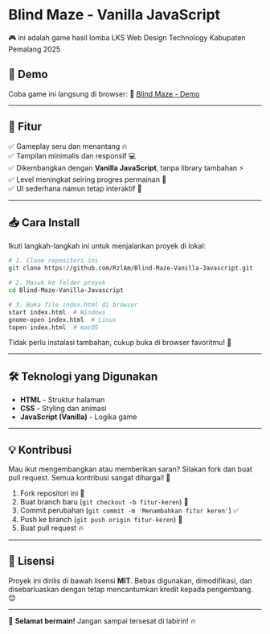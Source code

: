# Blind Maze - Vanilla JavaScript

🎮 ini adalah game hasil lomba LKS Web Design Technology Kabupaten Pemalang 2025

## 🚀 Demo
Coba game ini langsung di browser:
🔗 [Blind Maze - Demo](https://rzlam.github.io/projects/blindmaze)

---

## 📌 Fitur
✅ Gameplay seru dan menantang 🔥  
✅ Tampilan minimalis dan responsif 💻  
✅ Dikembangkan dengan **Vanilla JavaScript**, tanpa library tambahan ⚡  
✅ Level meningkat seiring progres permainan 🎯  
✅ UI sederhana namun tetap interaktif 🎨

---

## 📥 Cara Install

Ikuti langkah-langkah ini untuk menjalankan proyek di lokal:

```bash
# 1. Clone repositori ini
git clone https://github.com/RzlAm/Blind-Maze-Vanilla-Javascript.git

# 2. Masuk ke folder proyek
cd Blind-Maze-Vanilla-Javascript

# 3. Buka file index.html di browser
start index.html  # Windows
gnome-open index.html  # Linux
topen index.html  # macOS
```

Tidak perlu instalasi tambahan, cukup buka di browser favoritmu! 🚀

---

## 🛠️ Teknologi yang Digunakan
- **HTML** - Struktur halaman
- **CSS** - Styling dan animasi
- **JavaScript (Vanilla)** - Logika game

---

## 💡 Kontribusi
Mau ikut mengembangkan atau memberikan saran? Silakan fork dan buat pull request. Semua kontribusi sangat dihargai! 🚀

1. Fork repositori ini 🍴
2. Buat branch baru (`git checkout -b fitur-keren`) 🌿
3. Commit perubahan (`git commit -m 'Menambahkan fitur keren'`) ✅
4. Push ke branch (`git push origin fitur-keren`) 🚀
5. Buat pull request 🔥

---

## 📜 Lisensi
Proyek ini dirilis di bawah lisensi **MIT**. Bebas digunakan, dimodifikasi, dan disebarluaskan dengan tetap mencantumkan kredit kepada pengembang. 😊

---

🚀 **Selamat bermain!** Jangan sampai tersesat di labirin! 🔥
